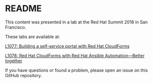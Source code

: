 # README

This content was presented in a lab at the Red Hat Summit 2018 in San Francisco.

These labs are available at:

[L1077: Building a self-service portal with Red Hat CloudForms](./self-service-portal-with-cloudforms/index.md)

[L1078: Red Hat CloudForms with Red Hat Ansible Automation—Better together](./ansible-and-cloudforms-better-together/index.md)

If you have questions or found a problem, please open an issue on this GitHub repository.
